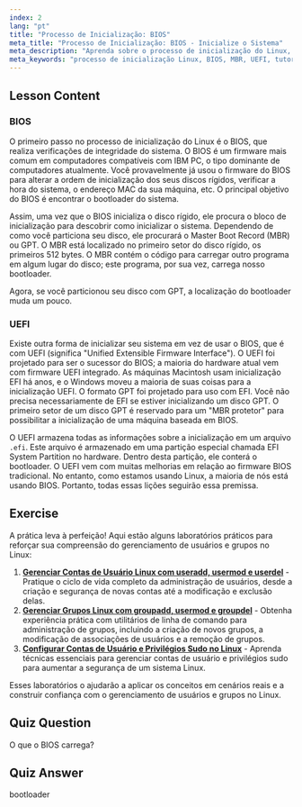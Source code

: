 ```yaml
---
index: 2
lang: "pt"
title: "Processo de Inicialização: BIOS"
meta_title: "Processo de Inicialização: BIOS - Inicialize o Sistema"
meta_description: "Aprenda sobre o processo de inicialização do Linux, BIOS e MBR. Entenda como seu sistema inicia com este guia para iniciantes. Explore os conceitos de UEFI!"
meta_keywords: "processo de inicialização Linux, BIOS, MBR, UEFI, tutorial Linux, bootloader, Linux para iniciantes, inicialização do sistema"
---
```


## Lesson Content

### BIOS

O primeiro passo no processo de inicialização do Linux é o BIOS, que realiza verificações de integridade do sistema. O BIOS é um firmware mais comum em computadores compatíveis com IBM PC, o tipo dominante de computadores atualmente. Você provavelmente já usou o firmware do BIOS para alterar a ordem de inicialização dos seus discos rígidos, verificar a hora do sistema, o endereço MAC da sua máquina, etc. O principal objetivo do BIOS é encontrar o bootloader do sistema.

Assim, uma vez que o BIOS inicializa o disco rígido, ele procura o bloco de inicialização para descobrir como inicializar o sistema. Dependendo de como você particiona seu disco, ele procurará o Master Boot Record (MBR) ou GPT. O MBR está localizado no primeiro setor do disco rígido, os primeiros 512 bytes. O MBR contém o código para carregar outro programa em algum lugar do disco; este programa, por sua vez, carrega nosso bootloader.

Agora, se você particionou seu disco com GPT, a localização do bootloader muda um pouco.

### UEFI

Existe outra forma de inicializar seu sistema em vez de usar o BIOS, que é com UEFI (significa "Unified Extensible Firmware Interface"). O UEFI foi projetado para ser o sucessor do BIOS; a maioria do hardware atual vem com firmware UEFI integrado. As máquinas Macintosh usam inicialização EFI há anos, e o Windows moveu a maioria de suas coisas para a inicialização UEFI. O formato GPT foi projetado para uso com EFI. Você não precisa necessariamente de EFI se estiver inicializando um disco GPT. O primeiro setor de um disco GPT é reservado para um "MBR protetor" para possibilitar a inicialização de uma máquina baseada em BIOS.

O UEFI armazena todas as informações sobre a inicialização em um arquivo `.efi`. Este arquivo é armazenado em uma partição especial chamada EFI System Partition no hardware. Dentro desta partição, ele conterá o bootloader. O UEFI vem com muitas melhorias em relação ao firmware BIOS tradicional. No entanto, como estamos usando Linux, a maioria de nós está usando BIOS. Portanto, todas essas lições seguirão essa premissa.

## Exercise

A prática leva à perfeição! Aqui estão alguns laboratórios práticos para reforçar sua compreensão do gerenciamento de usuários e grupos no Linux:

1. **[Gerenciar Contas de Usuário Linux com useradd, usermod e userdel](https://labex.io/pt/labs/comptia-manage-linux-user-accounts-with-useradd-usermod-and-userdel-590837)** - Pratique o ciclo de vida completo da administração de usuários, desde a criação e segurança de novas contas até a modificação e exclusão delas.
2. **[Gerenciar Grupos Linux com groupadd, usermod e groupdel](https://labex.io/pt/labs/comptia-manage-linux-groups-with-groupadd-usermod-and-groupdel-590836)** - Obtenha experiência prática com utilitários de linha de comando para administração de grupos, incluindo a criação de novos grupos, a modificação de associações de usuários e a remoção de grupos.
3. **[Configurar Contas de Usuário e Privilégios Sudo no Linux](https://labex.io/pt/labs/comptia-configure-user-accounts-and-sudo-privileges-in-linux-590856)** - Aprenda técnicas essenciais para gerenciar contas de usuário e privilégios sudo para aumentar a segurança de um sistema Linux.

Esses laboratórios o ajudarão a aplicar os conceitos em cenários reais e a construir confiança com o gerenciamento de usuários e grupos no Linux.

## Quiz Question

O que o BIOS carrega?

## Quiz Answer

bootloader
